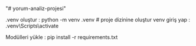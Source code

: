 "# yorum-analiz-projesi" 

.venv oluştur : python -m venv .venv # proje dizinine oluştur
venv giriş yap : .venv\Scripts\activate

Modülleri yükle : pip install -r requirements.txt